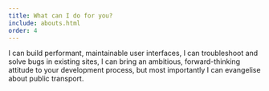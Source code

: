 ```yaml
---
title: What can I do for you?
include: abouts.html
order: 4
---
```

I can build performant, maintainable user interfaces, I can troubleshoot and solve bugs in existing sites, I can bring an ambitious, forward-thinking attitude to your development process, but most importantly I can evangelise about public transport.
